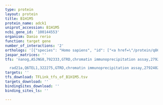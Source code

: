 ```yaml
---
type: protein
layout: protein
title: B1H1M5
protein_name: adck1
uniprot_accession: B1H1M5
ncbi_gene_id: '100144553'
organism: Danio rerio
function: target gene
number_of_interactions: '2'
orthologs: '[{"species": "Homo sapiens", "id": ["<a href=\"/protein/q86tw2\">Q86TW2</a>"]}, {"species": "Mus musculus", "id": ["<a href=\"/protein/q9d0l4\">Q9D0L4</a>"]}, {"species": "Rattus norvegicus", "id": ["<a href=\"/protein/d3zrj0\">D3ZRJ0</a>"]}, {"species": "Drosophila melanogaster", "id": ["<a href=\"/protein/q9w133\">Q9W133</a>"]}, {"species": "Caenorhabditis elegans", "id": ["<a href=\"/protein/o17735\">O17735</a>"]}, {"species": "Saccharomyces cerevisiae", "id": ["<a href=\"/protein/q06567\">Q06567</a>"]}]'
jaspar_matrices: ''
tfs: 'nanog,A5JNG8,792333,GTRD,chromatin immunoprecipitation assay,27924024%5Buid%5D,No

  rad21a,Q6TEL1,322275,GTRD,chromatin immunoprecipitation assay,27924024%5Buid%5D,No'
targets: ''
tfs_download: TFLink_tfs_of_B1H1M5.tsv
targets_download: ''
bindingSites_download: ''
binding_sites_ls: ''

---
```

